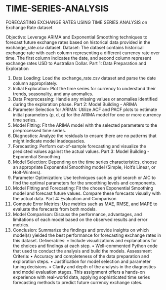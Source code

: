 # TIME-SERIES-ANALYSIS
FORECASTING EXCHANGE RATES USING TIME SERIES ANALYSIS on Exchange Rate dataset


Objective:
Leverage ARIMA and Exponential Smoothing techniques to forecast future exchange rates based on historical data provided in the exchange_rate.csv dataset. 
Dataset:
The dataset contains historical exchange rate with each column representing a different currency rate over time. The first column indicates the date, and second column represent exchange rates USD to Australian Dollar.
Part 1: Data Preparation and Exploration
1.	Data Loading: Load the exchange_rate.csv dataset and parse the date column appropriately.
2.	Initial Exploration: Plot the time series for currency to understand their trends, seasonality, and any anomalies.
3.	Data Preprocessing: Handle any missing values or anomalies identified during the exploration phase.
Part 2: Model Building - ARIMA
1.	Parameter Selection for ARIMA: Utilize ACF and PACF plots to estimate initial parameters (p, d, q) for the ARIMA model for one or more currency time series.
2.	Model Fitting: Fit the ARIMA model with the selected parameters to the preprocessed time series.
3.	Diagnostics: Analyze the residuals to ensure there are no patterns that might indicate model inadequacies.
4.	Forecasting: Perform out-of-sample forecasting and visualize the predicted values against the actual values.
Part 3: Model Building - Exponential Smoothing
1.	Model Selection: Depending on the time series characteristics, choose an appropriate Exponential Smoothing model (Simple, Holt’s Linear, or Holt-Winters).
2.	Parameter Optimization: Use techniques such as grid search or AIC to find the optimal parameters for the smoothing levels and components.
3.	Model Fitting and Forecasting: Fit the chosen Exponential Smoothing model and forecast future values. Compare these forecasts visually with the actual data.
Part 4: Evaluation and Comparison
1.	Compute Error Metrics: Use metrics such as MAE, RMSE, and MAPE to evaluate the forecasts from both models.
2.	Model Comparison: Discuss the performance, advantages, and limitations of each model based on the observed results and error metrics.
3.	Conclusion: Summarize the findings and provide insights on which model(s) yielded the best performance for forecasting exchange rates in this dataset.
Deliverables:
•	Include visualizations and explanations for the choices and findings at each step.
•	Well-commented Python code that used to conduct the analysis and build the models.
Assessment Criteria:
•	Accuracy and completeness of the data preparation and exploration steps.
•	Justification for model selection and parameter tuning decisions.
•	Clarity and depth of the analysis in the diagnostics and model evaluation stages.
This assignment offers a hands-on experience with real-world data, applying sophisticated time series forecasting methods to predict future currency exchange rates.


